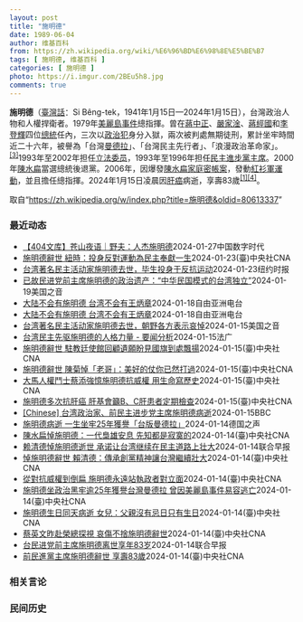 ```yaml
---
layout: post
title: "施明德"
date: 1989-06-04
author: 维基百科
from: https://zh.wikipedia.org/wiki/%E6%96%BD%E6%98%8E%E5%BE%B7
tags: [ 施明德, 维基百科 ]
categories: [ 施明德 ]
photo: https://i.imgur.com/2BEu5h8.jpg
comments: true
---
```

<div class="mw-content-ltr mw-parser-output" lang="zh" dir="ltr">

<p><b>施明德</b>（<a href="/wiki/%E8%87%BA%E7%81%A3%E8%A9%B1" title="臺灣話">臺灣話</a>：<span lang="nan"><style data-mw-deduplicate="TemplateStyles:r58929728">.mw-parser-output .sans-serif{font-family:-apple-system,BlinkMacSystemFont,"Segoe UI",Roboto,Lato,"Helvetica Neue",Helvetica,Arial,sans-serif}</style><span class="sans-serif"><span lang="nan">Si Bêng-tek</span></span></span>，1941年1月15日—2024年1月15日），台灣政治人物和人權捍衛者。1979年<a href="/wiki/%E7%BE%8E%E9%BA%97%E5%B3%B6%E4%BA%8B%E4%BB%B6" title="美麗島事件">美麗島事件</a>總指揮。曾在<a href="/wiki/%E8%94%A3%E4%B8%AD%E6%AD%A3" title="蔣中正">蔣中正</a>、<a href="/wiki/%E5%9A%B4%E5%AE%B6%E6%B7%A6" title="嚴家淦">嚴家淦</a>、<a href="/wiki/%E8%94%A3%E7%B6%93%E5%9C%8B" title="蔣經國">蔣經國</a>和<a href="/wiki/%E6%9D%8E%E7%99%BB%E8%BC%9D" title="李登輝">李登輝</a>四位<a href="/wiki/%E4%B8%AD%E8%8F%AF%E6%B0%91%E5%9C%8B%E7%B8%BD%E7%B5%B1" title="中華民國總統">總統</a>任內，三次以<a href="/wiki/%E6%94%BF%E6%B2%BB%E7%8A%AF" title="政治犯">政治犯</a>身分入獄，兩次被判處無期徒刑，累計坐牢時間近二十六年，被譽為「台灣<a href="/wiki/%E7%BA%B3%E5%B0%94%E9%80%8A%C2%B7%E6%9B%BC%E5%BE%B7%E6%8B%89" title="纳尔逊·曼德拉">曼德拉</a>」、「台灣民主先行者」、「浪漫政治革命家」。<sup id="cite_ref-3" class="reference"><a href="#cite_note-3">[3]</a></sup>1993年至2002年担任<a href="/wiki/%E7%AB%8B%E6%B3%95%E5%A7%94%E5%91%98" class="mw-redirect" title="立法委员">立法委员</a>，1993年至1996年担任<a href="/wiki/%E6%B0%91%E4%B8%BB%E9%80%B2%E6%AD%A5%E9%BB%A8%E4%B8%BB%E5%B8%AD" title="民主進步黨主席">民主進步黨主席</a>。2000年<a href="/wiki/%E9%99%B3%E6%B0%B4%E6%89%81" title="陳水扁">陳水扁</a>當選總統後退黨。2006年，因爆發<a href="/wiki/%E9%99%B3%E6%B0%B4%E6%89%81%E5%AE%B6%E5%BA%AD%E5%AF%86%E5%B8%B3%E6%A1%88" title="陳水扁家庭密帳案">陳水扁家庭密帳案</a>，發動<a href="/wiki/%E7%99%BE%E8%90%AC%E4%BA%BA%E6%B0%91%E5%80%92%E6%89%81%E9%81%8B%E5%8B%95" title="百萬人民倒扁運動">紅衫軍運動</a>，並且擔任總指揮。2024年1月15日凌晨因<a href="/wiki/%E8%82%9D%E7%99%8C" title="肝癌">肝癌</a>病逝，享壽83歲<sup id="cite_ref-tai20240115_1-1" class="reference"><a href="#cite_note-tai20240115-1">[1]</a></sup><sup id="cite_ref-cna20240115_4-0" class="reference"><a href="#cite_note-cna20240115-4">[4]</a></sup>。
</p>
<meta property="mw:PageProp/toc">
</div><!--esi <esi:include src="/esitest-fa8a495983347898/content" /> --><noscript><img src="https://login.wikimedia.org/wiki/Special:CentralAutoLogin/start?type=1x1" alt="" width="1" height="1" style="border: none; position: absolute;"></noscript>
<div class="printfooter" data-nosnippet="">取自“<a dir="ltr" href="https://zh.wikipedia.org/w/index.php?title=施明德&amp;oldid=80613337">https://zh.wikipedia.org/w/index.php?title=施明德&amp;oldid=80613337</a>”</div><div id="recent-news"><h3>最近动态</h3><ul><li><a href="https://nodebe4.github.io/waimei/2024-01-27/404%E6%96%87%E5%BA%93-%E8%8B%8D%E5%B1%B1%E5%A4%9C%E8%AF%AD-%E9%87%8E%E5%A4%AB-%E4%BA%BA%E6%9D%B0%E6%96%BD%E6%98%8E%E5%BE%B7" title="【404文库】苍山夜语｜野夫：人杰施明德—— 图一从左到右：周董，施明德，野夫和杨渡 一 2024年1月15日上午，接台湾杨渡兄消息，告知施明德先生于今日归天。而此际，正是他83岁诞辰。生死皆此...">【404文库】苍山夜语｜野夫：人杰施明德</a><time>2024-01-27</time><a class="tag">中国数字时代</a></li>
<li><a href="https://nodebe4.github.io/waimei/2024-01-23/%E6%96%BD%E6%98%8E%E5%BE%B7%E8%BE%AD%E4%B8%96-%E7%B4%90%E6%99%82-%E6%8A%95%E8%BA%AB%E5%8F%8D%E5%B0%8D%E9%81%8B%E5%8B%95%E7%82%BA%E6%B0%91%E4%B8%BB%E5%A5%89%E7%8D%BB%E4%B8%80%E7%94%9F" title="施明德辭世 紐時：投身反對運動為民主奉獻一生—— 1980年3月18日，警備總部軍法處公開審理美麗島事件，施明德（中）步入法庭。（中央社檔案照片） （中央社記者尹俊傑紐約23日專電）前民進黨主席...">施明德辭世 紐時：投身反對運動為民主奉獻一生</a><time>2024-01-23</time><a class="tag">(臺)中央社CNA</a></li>
<li><a href="https://nodebe4.github.io/waimei/2024-01-23/%E5%8F%B0%E6%B9%BE%E8%91%97%E5%90%8D%E6%B0%91%E4%B8%BB%E6%B4%BB%E5%8A%A8%E5%AE%B6%E6%96%BD%E6%98%8E%E5%BE%B7%E5%8E%BB%E4%B8%96-%E6%AF%95%E7%94%9F%E6%8A%95%E8%BA%AB%E4%BA%8E%E5%8F%8D%E6%8A%97%E8%BF%90%E5%8A%A8" title="台湾著名民主活动家施明德去世，毕生投身于反抗运动—— 施明德曾帮助领导高雄的一场民主抗议活动。抗议活动被警方暴力驱散后，他遭到起诉，这张照片摄于1980年他出庭受审时。 CNA 毕生致力于台湾民...">台湾著名民主活动家施明德去世，毕生投身于反抗运动</a><time>2024-01-23</time><a class="tag">纽约时报</a></li>
<li><a href="https://nodebe4.github.io/waimei/2024-01-19/%E5%B7%B2%E6%95%85%E6%B0%91%E8%BF%9B%E5%85%9A%E5%89%8D%E4%B8%BB%E5%B8%AD%E6%96%BD%E6%98%8E%E5%BE%B7%E7%9A%84%E6%94%BF%E6%B2%BB%E9%81%97%E4%BA%A7-%E4%B8%AD%E5%8D%8E%E6%B0%91%E5%9B%BD%E6%A8%A1%E5%BC%8F%E7%9A%84%E5%8F%B0%E6%B9%BE%E7%8B%AC%E7%AB%8B" title="已故民进党前主席施明德的政治遗产：“中华民国模式的台湾独立”—— Fri, 19 Jan 2024 14:38:37 GMT 资料照：前民进党主席施明德 台北 —&nbsp; 刚刚在台北病逝的台湾民进党前...">已故民进党前主席施明德的政治遗产：“中华民国模式的台湾独立”</a><time>2024-01-19</time><a class="tag">美国之音</a></li>
<li><a href="https://nodebe4.github.io/waimei/2024-01-18/%E5%A4%A7%E9%99%86%E4%B8%8D%E4%BC%9A%E6%9C%89%E6%96%BD%E6%98%8E%E5%BE%B7-%E5%8F%B0%E6%B9%BE%E4%B8%8D%E4%BC%9A%E6%9C%89%E7%8E%8B%E7%82%B3%E7%AB%A0" title="大陆不会有施明德 台湾不会有王炳章—— 推动台湾民主运动的先驱人士、民进党前主席施明德15日凌晨病逝，享寿83歲。 施明德脸书截图 台湾民进党上周六（1月13日）取得总统大选胜利，历史性第三次连...">大陆不会有施明德 台湾不会有王炳章</a><time>2024-01-18</time><a class="tag">自由亚洲电台</a></li>
<li><a href="https://nodebe4.github.io/waimei/2024-01-18/%E5%A4%A7%E9%99%86%E4%B8%8D%E4%BC%9A%E6%9C%89%E6%96%BD%E6%98%8E%E5%BE%B7-%E5%8F%B0%E6%B9%BE%E4%B8%8D%E4%BC%9A%E6%9C%89%E7%8E%8B%E7%82%B3%E7%AB%A0" title="大陆不会有施明德 台湾不会有王炳章—— 推动台湾民主运动的先驱人士、民进党前主席施明德15日凌晨病逝，享寿83歲。 施明德脸书截图 台湾民进党上周六（1月13日）取得总统大选胜利，历史性第三次连...">大陆不会有施明德 台湾不会有王炳章</a><time>2024-01-18</time><a class="tag">自由亚洲电台</a></li>
<li><a href="https://nodebe4.github.io/waimei/2024-01-15/%E5%8F%B0%E6%B9%BE%E8%91%97%E5%90%8D%E6%B0%91%E4%B8%BB%E6%B4%BB%E5%8A%A8%E5%AE%B6%E6%96%BD%E6%98%8E%E5%BE%B7%E5%8E%BB%E4%B8%96-%E6%9C%9D%E9%87%8E%E5%90%84%E6%96%B9%E8%A1%A8%E7%A4%BA%E5%93%80%E6%82%BC" title="台湾著名民主活动家施明德去世，朝野各方表示哀悼—— Tue, 16 Jan 2024 02:06:48 GMT 资料照片：台湾著名民主活动家施明德。（2006年9月21日） 台湾民主活动家、执政...">台湾著名民主活动家施明德去世，朝野各方表示哀悼</a><time>2024-01-15</time><a class="tag">美国之音</a></li>
<li><a href="https://nodebe4.github.io/waimei/2024-01-15/%E5%8F%B0%E6%B9%BE%E6%B0%91%E4%B8%BB%E5%85%88%E9%A9%B1%E6%96%BD%E6%98%8E%E5%BE%B7%E7%9A%84%E4%BA%BA%E6%A0%BC%E5%8A%9B%E9%87%8F-%E8%A6%81%E9%97%BB%E5%88%86%E6%9E%90" title="台湾民主先驱施明德的人格力量 - 要闻分析—— 15/01/2024 - 20:48 台湾民进党前主席施明德1月15日辞世，享寿83岁。施明德是台湾从党外运动到民主化历程中，最具指标性人物。他无...">台湾民主先驱施明德的人格力量 - 要闻分析</a><time>2024-01-15</time><a class="tag">法广</a></li>
<li><a href="https://nodebe4.github.io/waimei/2024-01-15/%E6%96%BD%E6%98%8E%E5%BE%B7%E8%BE%AD%E4%B8%96-%E9%A7%90%E6%95%99%E5%BB%B7%E4%BD%BF%E9%A4%A8%E5%9B%9E%E9%A1%A7%E9%81%BA%E9%A1%98%E7%9B%BC%E8%A6%8B%E5%9C%8B%E6%97%97%E5%88%B0%E8%99%95%E9%A3%84%E6%8F%9A" title="施明德辭世 駐教廷使館回顧遺願盼見國旗到處飄揚—— （中央社記者黃雅詩台北15日電）身為天主教徒的民進黨前主席施明德今天辭世，駐教廷大使館發文回顧，施明德2019年曾拜訪使館並簽名留言，談到在異...">施明德辭世 駐教廷使館回顧遺願盼見國旗到處飄揚</a><time>2024-01-15</time><a class="tag">(臺)中央社CNA</a></li>
<li><a href="https://nodebe4.github.io/waimei/2024-01-15/%E6%96%BD%E6%98%8E%E5%BE%B7%E8%BE%AD%E4%B8%96-%E9%99%B3%E8%8F%8A%E6%82%BC-%E8%80%81%E5%93%A5-%E7%BE%8E%E5%A5%BD%E7%9A%84%E4%BB%97%E4%BD%A0%E5%B7%B2%E7%84%B6%E6%89%93%E9%81%8E" title="施明德辭世 陳菊悼「老哥」：美好的仗你已然打過—— 監察院長陳菊15日表示，施明德一生坎坷艱辛，他的離去「象徵著那個世代的結束」。圖為陳菊分享當年救援施明德活動舊照。（圖取自facebook.c...">施明德辭世 陳菊悼「老哥」：美好的仗你已然打過</a><time>2024-01-15</time><a class="tag">(臺)中央社CNA</a></li>
<li><a href="https://nodebe4.github.io/waimei/2024-01-15/%E5%A4%A7%E9%A6%AC%E4%BA%BA%E6%AC%8A%E9%AC%A5%E5%A3%AB%E8%94%A1%E6%B7%BB%E5%BC%B7%E6%86%B6%E6%96%BD%E6%98%8E%E5%BE%B7%E6%8A%97%E5%A8%81%E6%AC%8A-%E7%94%A8%E7%94%9F%E5%91%BD%E5%AF%AB%E6%AD%B7%E5%8F%B2" title="大馬人權鬥士蔡添強憶施明德抗威權 用生命寫歷史—— （中央社記者黃自強吉隆坡15日專電）前民進黨主席施明德病逝，大馬人權鬥士蔡添強回憶與施明德相識點滴，感佩施明德顛覆國民黨威權的勇氣，喚醒台灣的...">大馬人權鬥士蔡添強憶施明德抗威權 用生命寫歷史</a><time>2024-01-15</time><a class="tag">(臺)中央社CNA</a></li>
<li><a href="https://nodebe4.github.io/waimei/2024-01-15/%E6%96%BD%E6%98%8E%E5%BE%B7%E5%A4%9A%E6%AC%A1%E6%8A%97%E8%82%9D%E7%99%8C-%E8%82%9D%E5%9F%BA%E6%9C%83%E7%B1%B2B-C%E8%82%9D%E6%82%A3%E8%80%85%E5%AE%9A%E6%9C%9F%E6%AA%A2%E6%9F%A5" title="施明德多次抗肝癌 肝基會籲B、C肝患者定期檢查—— 民進黨前主席施明德15日凌晨辭世。（中央社檔案照片） （中央社記者曾以寧台北15日電）前民進黨主席施明德生前曾對抗肝癌。肝病防治學術基金會今天...">施明德多次抗肝癌 肝基會籲B、C肝患者定期檢查</a><time>2024-01-15</time><a class="tag">(臺)中央社CNA</a></li>
<li><a href="https://nodebe4.github.io/waimei/2024-01-15/Chinese-%E5%8F%B0%E6%B9%BE%E6%94%BF%E6%B2%BB%E5%AE%B6-%E5%89%8D%E6%B0%91%E4%B8%BB%E8%BF%9B%E6%AD%A5%E5%85%9A%E4%B8%BB%E5%B8%AD%E6%96%BD%E6%98%8E%E5%BE%B7%E7%97%85%E9%80%9D" title="[Chinese] 台湾政治家、前民主进步党主席施明德病逝—— 台湾政治家、前民主进步党主席施明德病逝 12 分钟前 图像来源，EPA 图像加注文字， 2006年，施明德带领台湾“百万倒扁红衫军...">[Chinese] 台湾政治家、前民主进步党主席施明德病逝</a><time>2024-01-15</time><a class="tag">BBC</a></li>
<li><a href="https://nodebe4.github.io/waimei/2024-01-14/%E6%96%BD%E6%98%8E%E5%BE%B7%E7%97%85%E9%80%9D-%E4%B8%80%E7%94%9F%E5%9D%90%E7%89%A225%E5%B9%B4%E7%8D%B2%E8%AD%BD-%E5%8F%B0%E7%89%88%E6%9B%BC%E5%BE%B7%E6%8B%89" title="施明德病逝 一生坐牢25年獲譽「台版曼德拉」—— 2024-01-15T04:56:20.219Z 台灣政治運動人士、民進黨前主席施明德病逝台北 （德國之聲中文網）台灣民主運動人士、民進黨前主席...">施明德病逝 一生坐牢25年獲譽「台版曼德拉」</a><time>2024-01-14</time><a class="tag">德国之声</a></li>
<li><a href="https://nodebe4.github.io/waimei/2024-01-14/%E9%99%B3%E6%B0%B4%E6%89%81%E6%82%BC%E6%96%BD%E6%98%8E%E5%BE%B7-%E4%B8%80%E4%BB%A3%E6%A2%9F%E9%9B%84%E5%AE%89%E6%81%AF-%E5%85%88%E7%9F%A5%E9%83%BD%E6%98%AF%E5%AF%82%E5%AF%9E%E7%9A%84" title="陳水扁悼施明德：一代梟雄安息 先知都是寂寞的—— 圖為1995年4月民進黨主席施明德（右）到台北市政府與市長陳水扁（左）會面。（中央社檔案照片） （中央社台北15日電）前民進黨主席施明德今天病逝...">陳水扁悼施明德：一代梟雄安息 先知都是寂寞的</a><time>2024-01-14</time><a class="tag">(臺)中央社CNA</a></li>
<li><a href="https://nodebe4.github.io/waimei/2024-01-14/%E8%B5%96%E6%B8%85%E5%BE%B7%E6%82%BC%E6%96%BD%E6%98%8E%E5%BE%B7%E9%80%9D%E4%B8%96-%E6%89%BF%E8%AF%BA%E8%AE%A9%E5%8F%B0%E6%B9%BE%E7%BB%A7%E7%BB%AD%E5%9C%A8%E6%B0%91%E4%B8%BB%E9%81%93%E8%B7%AF%E4%B8%8A%E5%A3%AE%E5%A4%A7" title="赖清德悼施明德逝世 承诺让台湾继续在民主道路上壮大—— 台湾民进党前主席施明德逝世后，民进党籍总统当选人赖清德发文悼念，感谢施明德为台湾做出的贡献，并承诺让台湾继续在民主的道路上壮大。 赖清德星...">赖清德悼施明德逝世 承诺让台湾继续在民主道路上壮大</a><time>2024-01-14</time><a class="tag">联合早报</a></li>
<li><a href="https://nodebe4.github.io/waimei/2024-01-14/%E6%82%BC%E6%96%BD%E6%98%8E%E5%BE%B7%E8%BE%AD%E4%B8%96-%E8%B3%B4%E6%B8%85%E5%BE%B7-%E5%82%B3%E6%89%BF%E5%89%B5%E9%BB%A8%E7%B2%BE%E7%A5%9E%E8%AE%93%E5%8F%B0%E7%81%A3%E7%B9%BC%E7%BA%8C%E5%A3%AF%E5%A4%A7" title="悼施明德辭世 賴清德：傳承創黨精神讓台灣繼續壯大—— （中央社台北15日電）前民進黨主席施明德今天病逝，總統當選人賴清德今天在臉書悼念表示，感謝施明德為台灣做出的貢獻，他也將帶領這個國家與黨，繼...">悼施明德辭世 賴清德：傳承創黨精神讓台灣繼續壯大</a><time>2024-01-14</time><a class="tag">(臺)中央社CNA</a></li>
<li><a href="https://nodebe4.github.io/waimei/2024-01-14/%E5%BE%9E%E5%B0%8D%E6%8A%97%E5%A8%81%E6%AC%8A%E5%88%B0%E5%80%92%E6%89%81-%E6%96%BD%E6%98%8E%E5%BE%B7%E6%B0%B8%E9%81%A0%E7%AB%99%E5%9F%B7%E6%94%BF%E8%80%85%E5%B0%8D%E7%AB%8B%E9%9D%A2" title="從對抗威權到倒扁 施明德永遠站執政者對立面—— 2006年施明德（圖）發起紅衫軍運動，要求總統陳水扁應為國務機要費等案負責下台。（中央社檔案照片） （中央社記者林敬殷台北15日電）民進黨前主席施...">從對抗威權到倒扁 施明德永遠站執政者對立面</a><time>2024-01-14</time><a class="tag">(臺)中央社CNA</a></li>
<li><a href="https://nodebe4.github.io/waimei/2024-01-14/%E6%96%BD%E6%98%8E%E5%BE%B7%E5%9D%90%E6%94%BF%E6%B2%BB%E9%BB%91%E7%89%A2%E9%80%BE25%E5%B9%B4%E7%8D%B2%E8%AD%BD%E5%8F%B0%E7%81%A3%E6%9B%BC%E5%BE%B7%E6%8B%89-%E6%9B%BE%E5%9B%A0%E7%BE%8E%E9%BA%97%E5%B3%B6%E4%BA%8B%E4%BB%B6%E6%98%93%E5%AE%B9%E9%80%83%E4%BA%A1" title="施明德坐政治黑牢逾25年獲譽台灣曼德拉 曾因美麗島事件易容逃亡—— 1980年3月18日，警備總部軍法處公開審理美麗島事件，施明德（中）步入法庭。（中央社檔案照片） （中央社記者林敬殷台北15日...">施明德坐政治黑牢逾25年獲譽台灣曼德拉 曾因美麗島事件易容逃亡</a><time>2024-01-14</time><a class="tag">(臺)中央社CNA</a></li>
<li><a href="https://nodebe4.github.io/waimei/2024-01-14/%E6%96%BD%E6%98%8E%E5%BE%B7%E7%94%9F%E6%97%A5%E5%90%8C%E5%A4%A9%E7%97%85%E9%80%9D-%E5%A5%B3%E5%85%92-%E7%88%B6%E8%A6%AA%E6%B2%92%E6%9C%89%E5%BF%8C%E6%97%A5%E5%8F%AA%E6%9C%89%E7%94%9F%E6%97%A5" title="施明德生日同天病逝 女兒：父親沒有忌日只有生日—— 前民進黨主席施明德15日病逝。（中央社檔案照片） （中央社台北15日電）前民進黨主席施明德今天病逝，他的女兒施笳、施蜜娜透過臉書表示，在他生日...">施明德生日同天病逝 女兒：父親沒有忌日只有生日</a><time>2024-01-14</time><a class="tag">(臺)中央社CNA</a></li>
<li><a href="https://nodebe4.github.io/waimei/2024-01-14/%E8%94%A1%E8%8B%B1%E6%96%87%E6%98%A8%E8%B5%B4%E6%A6%AE%E7%B8%BD%E6%8E%A2%E8%A6%96-%E5%93%80%E5%82%B7%E4%B8%8D%E6%8D%A8%E6%96%BD%E6%98%8E%E5%BE%B7%E8%BE%AD%E4%B8%96" title="蔡英文昨赴榮總探視 哀傷不捨施明德辭世—— （中央社記者葉素萍台北15日電）民進黨前主席施明德今天凌晨辭世，總統府發言人林聿禪表示，總統蔡英文昨天赴榮民總醫院探視施明德，稍早得知這項訊息後，總統...">蔡英文昨赴榮總探視 哀傷不捨施明德辭世</a><time>2024-01-14</time><a class="tag">(臺)中央社CNA</a></li>
<li><a href="https://nodebe4.github.io/waimei/2024-01-14/%E5%8F%B0%E6%B0%91%E8%BF%9B%E5%85%9A%E5%89%8D%E4%B8%BB%E5%B8%AD%E6%96%BD%E6%98%8E%E5%BE%B7%E7%A6%BB%E4%B8%96%E4%BA%AB%E5%B9%B483%E5%B2%81" title="台民进党前主席施明德离世享年83岁—— 近年来健康情况不佳的台湾民进党前主席施明德在星期一（1月15日），即他的生日当天离世，享年83岁。 综合台湾《联合报》、《自由时报》、壹苹新闻网和中时新闻...">台民进党前主席施明德离世享年83岁</a><time>2024-01-14</time><a class="tag">联合早报</a></li>
<li><a href="https://nodebe4.github.io/waimei/2024-01-14/%E5%89%8D%E6%B0%91%E9%80%B2%E9%BB%A8%E4%B8%BB%E5%B8%AD%E6%96%BD%E6%98%8E%E5%BE%B7%E8%BE%AD%E4%B8%96-%E4%BA%AB%E5%A3%BD83%E6%AD%B2" title="前民進黨主席施明德辭世 享壽83歲—— 前民進黨主席施明德15日病逝，享壽83歲。（中央社檔案照片） （中央社台北15日電）台北榮民總醫院今天表示，前民主進步黨主席施明德今天凌晨病逝，享壽83歲...">前民進黨主席施明德辭世 享壽83歲</a><time>2024-01-14</time><a class="tag">(臺)中央社CNA</a></li>
</ul></div><div id="open-opinion"><h3>相关言论</h3><ul></ul></div><div id="mjls-record"><h3>民间历史</h3><ul></ul></div>
